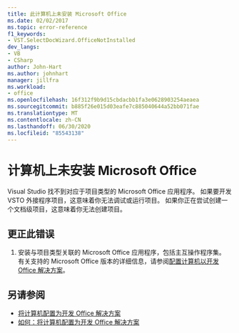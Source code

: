 ```yaml
---
title: 此计算机上未安装 Microsoft Office
ms.date: 02/02/2017
ms.topic: error-reference
f1_keywords:
- VST.SelectDocWizard.OfficeNotInstalled
dev_langs:
- VB
- CSharp
author: John-Hart
ms.author: johnhart
manager: jillfra
ms.workload:
- office
ms.openlocfilehash: 16f312f9b9d15cbdacbb1fa3e0628903254aeaea
ms.sourcegitcommit: b885f26e015d03eafe7c885040644a52bb071fae
ms.translationtype: MT
ms.contentlocale: zh-CN
ms.lasthandoff: 06/30/2020
ms.locfileid: "85543138"
---
```

# <a name="microsoft-office-is-not-installed-on-the-computer"></a>计算机上未安装 Microsoft Office
  Visual Studio 找不到对应于项目类型的 Microsoft Office 应用程序。 如果要开发 VSTO 外接程序项目，这意味着你无法调试或运行项目。 如果你正在尝试创建一个文档级项目，这意味着你无法创建项目。

## <a name="to-correct-the-error"></a>更正此错误

1. 安装与项目类型关联的 Microsoft Office 应用程序，包括主互操作程序集。 有关支持的 Microsoft Office 版本的详细信息，请参阅[配置计算机以开发 Office 解决方案](../vsto/configuring-a-computer-to-develop-office-solutions.md)。

## <a name="see-also"></a>另请参阅
- [将计算机配置为开发 Office 解决方案](../vsto/configuring-a-computer-to-develop-office-solutions.md)
- [如何：将计算机配置为开发 Office 解决方案](../vsto/how-to-configure-a-computer-to-develop-office-solutions.md)
